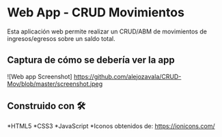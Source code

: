 # Web App - CRUD Movimientos

Esta aplicación web permite realizar un CRUD/ABM de movimientos de ingresos/egresos sobre un saldo total.


## Captura de cómo se debería ver la app

![Web app Screenshot]
https://github.com/alejozavala/CRUD-Mov/blob/master/screenshot.jpeg


## Construido con 🛠️

*HTML5
*CSS3
*JavaScript
*Iconos obtenidos de: https://ionicons.com/
